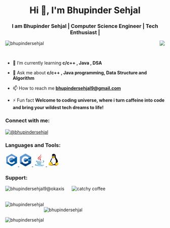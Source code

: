 <h1 align="center">Hi 👋, I'm Bhupinder Sehjal</h1>
<h3 align="center">I am Bhupinder Sehjal | Computer Science Engineer | Tech Enthusiast |</h3>

<img align="right" src="https://img.freepik.com/free-vector/web-development-programmer-engineering-coding-website-augmented-reality-interface-screens-developer-project-engineer-programming-software-application-design-cartoon-illustration_107791-3863.jpg?size=626&ext=jpg" ></img>
<p align="left"> <img src="https://komarev.com/ghpvc/?username=bhupindersehjal&label=Profile%20views&color=0e75b6&style=flat" alt="bhupindersehjal" /> </p>

<p align="left"> <a href="https://twitter.com/" target="blank"><img src="https://img.shields.io/twitter/follow/?logo=twitter&style=for-the-badge" alt="" /></a> </p>

- 🌱 I’m currently learning **c/c++ , Java , DSA**

- 💬 Ask me about **c/c++ , Java programming, Data Structure and Algorithm**

- 📫 How to reach me **bhupindersehjal9@gmail.com**

- ⚡ Fun fact **Welcome to coding universe, where i turn caffeine into code and bring your wildest tech dreams to life!**

<h3 align="left">Connect with me:</h3>
<p align="left">
<a href="https://linkedin.com/in/@bhupindersehjal" target="blank"><img align="center" src="https://raw.githubusercontent.com/rahuldkjain/github-profile-readme-generator/master/src/images/icons/Social/linked-in-alt.svg" alt="@bhupindersehjal" height="30" width="40" /></a>
</p>

<h3 align="left">Languages and Tools:</h3>
<p align="left"> <a href="https://www.cprogramming.com/" target="_blank" rel="noreferrer"> <img src="https://raw.githubusercontent.com/devicons/devicon/master/icons/c/c-original.svg" alt="c" width="40" height="40"/> </a> <a href="https://www.w3schools.com/cpp/" target="_blank" rel="noreferrer"> <img src="https://raw.githubusercontent.com/devicons/devicon/master/icons/cplusplus/cplusplus-original.svg" alt="cplusplus" width="40" height="40"/> </a> <a href="https://www.java.com" target="_blank" rel="noreferrer"> <img src="https://raw.githubusercontent.com/devicons/devicon/master/icons/java/java-original.svg" alt="java" width="40" height="40"/> </a> <a href="https://www.linux.org/" target="_blank" rel="noreferrer"> <img src="https://raw.githubusercontent.com/devicons/devicon/master/icons/linux/linux-original.svg" alt="linux" width="40" height="40"/> </a> </p>

<h3 align="left">Support:</h3>
<p><a href="https://buymeacoffee.com/bhupindersehjal"> <img align="left" src="https://cdn.buymeacoffee.com/buttons/v2/default-yellow.png" height="50" width="210" alt="bhupindersehjal9@okaxis" /></a><a href="https://ko-fi.com/catchy coffee"> <img align="left" src="https://cdn.ko-fi.com/cdn/kofi3.png?v=3" height="50" width="210" alt="catchy coffee" /></a></p><br><br>

<p><img align="left" src="https://github-readme-stats.vercel.app/api/top-langs?username=bhupindersehjal&show_icons=true&locale=en&layout=compact" alt="bhupindersehjal" /></p>

<p>&nbsp;<img align="center" src="https://github-readme-stats.vercel.app/api?username=bhupindersehjal&show_icons=true&locale=en" alt="bhupindersehjal" /></p>

<p><img align="center" src="https://github-readme-streak-stats.herokuapp.com/?user=bhupindersehjal&" alt="bhupindersehjal" /></p>
